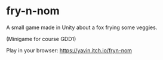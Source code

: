 # fry-n-nom
A small game made in Unity about a fox frying some veggies.

(Minigame for course GDD1)

Play in your browser: https://yavin.itch.io/fryn-nom
